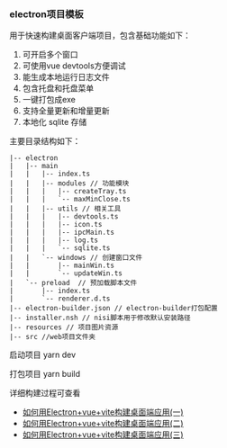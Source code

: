 ### electron项目模板

用于快速构建桌面客户端项目，包含基础功能如下：

1. 可开启多个窗口
2. 可使用vue devtools方便调试
3. 能生成本地运行日志文件
4. 包含托盘和托盘菜单
5. 一键打包成exe
6. 支持全量更新和增量更新
7. 本地化 sqlite 存储

主要目录结构如下：
``` 
|-- electron
|   |-- main 
|   |   |-- index.ts
|   |   |-- modules // 功能模块
|   |   |   |-- createTray.ts 
|   |   |   `-- maxMinClose.ts
|   |   |-- utils // 相关工具
|   |   |   |-- devtools.ts   
|   |   |   |-- icon.ts       
|   |   |   |-- ipcMain.ts    
|   |   |   |-- log.ts
|   |   |   `-- sqlite.ts
|   |   `-- windows // 创建窗口文件
|   |       |-- mainWin.ts
|   |       `-- updateWin.ts
|   `-- preload  // 预加载脚本文件
|       |-- index.ts
|       `-- renderer.d.ts
|-- electron-builder.json // electron-builder打包配置
|-- installer.nsh // nisi脚本用于修改默认安装路径
|-- resources // 项目图片资源
|-- src //web项目文件夹
```

启动项目 
yarn dev

打包项目
yarn build




详细构建过程可查看
* [如何用Electron+vue+vite构建桌面端应用(一)](https://jesse121.github.io/blog/articles/2022/07/20.html)
* [如何用Electron+vue+vite构建桌面端应用(二)](https://jesse121.github.io/blog/articles/2022/08/04.html)
* [如何用Electron+vue+vite构建桌面端应用(三)](https://jesse121.github.io/blog/articles/2022/08/05.html)

